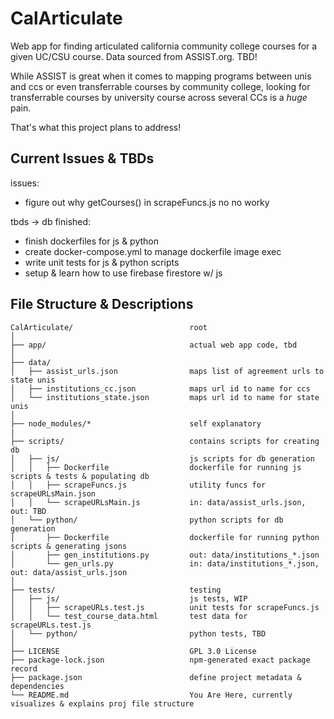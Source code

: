 # CalArticulate

Web app for finding articulated california community college courses for a given UC/CSU course. Data sourced from ASSIST.org. TBD!

While ASSIST is great when it comes to mapping programs between unis and ccs or even transferrable courses by community college, looking for transferrable courses by university course across several CCs is a *huge* pain. 

That's what this project plans to address!

## Current Issues & TBDs
issues:
- figure out why getCourses() in scrapeFuncs.js no no worky

tbds -> db finished:
- finish dockerfiles for js & python
- create docker-compose.yml to manage dockerfile image exec
- write unit tests for js & python scripts
- setup & learn how to use firebase firestore w/ js

## File Structure & Descriptions


```
CalArticulate/                          root
│
├── app/                                actual web app code, tbd
│
├── data/
│   ├── assist_urls.json                maps list of agreement urls to state unis
│   ├── institutions_cc.json            maps url id to name for ccs
│   └── institutions_state.json         maps url id to name for state unis
│
├── node_modules/*                      self explanatory
|
├── scripts/                            contains scripts for creating db
│   ├── js/                             js scripts for db generation
│   │   ├── Dockerfile                  dockerfile for running js scripts & tests & populating db
│   │   ├── scrapeFuncs.js              utility funcs for scrapeURLsMain.json
│   │   └── scrapeURLsMain.js           in: data/assist_urls.json, out: TBD
│   └── python/                         python scripts for db generation
│       ├── Dockerfile                  dockerfile for running python scripts & generating jsons
│       ├── gen_institutions.py         out: data/institutions_*.json
│       └── gen_urls.py                 in: data/institutions_*.json, out: data/assist_urls.json
│
├── tests/                              testing 
│   ├── js/                             js tests, WIP
│   │   ├── scrapeURLs.test.js          unit tests for scrapeFuncs.js
│   │   └── test_course_data.html       test data for scrapeURLs.test.js
│   └── python/                         python tests, TBD
│
├── LICENSE                             GPL 3.0 License
├── package-lock.json                   npm-generated exact package record
├── package.json                        define project metadata & dependencies
└── README.md                           You Are Here, currently visualizes & explains proj file structure
```
